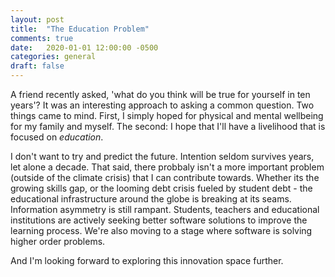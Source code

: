 ```yaml
---
layout: post
title:  "The Education Problem"
comments: true
date:   2020-01-01 12:00:00 -0500
categories: general
draft: false
---
```


A friend recently asked, 'what do you think will be true for yourself in ten years'? It was an interesting approach to asking a common question. Two things came to mind. First, I simply hoped for physical and mental wellbeing for my family and myself. The second: I hope that I'll have a livelihood that is focused on _education_. 

I don't want to try and predict the future. Intention seldom survives years, let alone a decade. That said, there probbaly isn't a more important problem (outside of the climate crisis) that I can contribute towards. Whether its the growing skills gap, or the looming debt crisis fueled by student debt - the educational infrastructure around the globe is breaking at its seams. Information asymmetry is still rampant. Students, teachers and educational institutions are actively seeking better software solutions to improve the learning process. We're also moving to a stage where software is solving higher order problems. 

And I'm looking forward to exploring this innovation space further.
